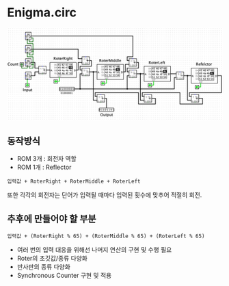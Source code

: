 # Enigma.circ
![circuit](./src/Screenshoot.png)

## 동작방식
- ROM 3개 : 회전자 역할
- ROM 1개 : Reflector

```
입력값 + RoterRight + RoterMiddle + RoterLeft
```

또한 각각의 회전자는 단어가 입력될 때마다 입력된 횟수에 맞추어 적절히 회전.

## 추후에 만들어야 할 부분
```
입력값 + (RoterRight % 65) + (RoterMiddle % 65) + (RoterLeft % 65)
```
- 여러 번의 입력 대응을 위해선 나머지 연산의 구현 및 수행 필요
- Roter의 초깃값/종류 다양화
- 반사판의 종류 다양화
- Synchronous Counter 구현 및 적용